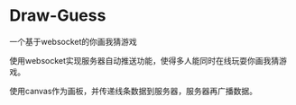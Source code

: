 # Draw-Guess
一个基于websocket的你画我猜游戏

使用websocket实现服务器自动推送功能，使得多人能同时在线玩耍你画我猜游戏。

使用canvas作为画板，并传递线条数据到服务器，服务器再广播数据。

